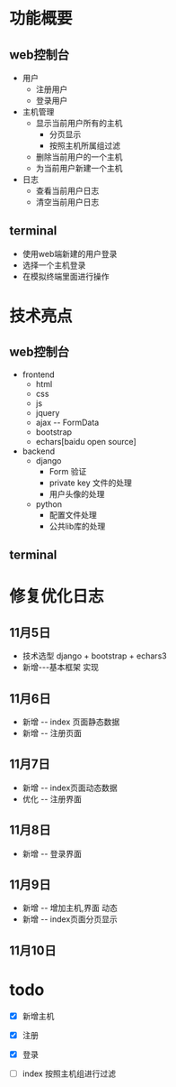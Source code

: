 # 功能概要

## web控制台

* 用户
    * 注册用户
    * 登录用户
* 主机管理
    * 显示当前用户所有的主机
        * 分页显示
        * 按照主机所属组过滤
    * 删除当前用户的一个主机
    * 为当前用户新建一个主机
* 日志
    * 查看当前用户日志
    * 清空当前用户日志

## terminal

* 使用web端新建的用户登录
* 选择一个主机登录
* 在模拟终端里面进行操作

# 技术亮点

## web控制台

* frontend
    * html
    * css
    * js
    * jquery
    * ajax -- FormData
    * bootstrap
    * echars[baidu open source]
* backend
    * django
        * Form 验证
        * private key 文件的处理
        * 用户头像的处理
    * python
        * 配置文件处理
        * 公共lib库的处理

## terminal


# 修复优化日志


## 11月5日

* 技术选型 django + bootstrap + echars3
* 新增---基本框架 实现

## 11月6日
* 新增 -- index 页面静态数据
* 新增 -- 注册页面

## 11月7日

* 新增 -- index页面动态数据
* 优化 -- 注册界面

## 11月8日

* 新增 -- 登录界面

## 11月9日

* 新增 -- 增加主机,界面 动态
* 新增 -- index页面分页显示


## 11月10日



# todo

-[x] 新增主机
-[x] 注册
-[x] 登录
-[ ] index 按照主机组进行过滤

